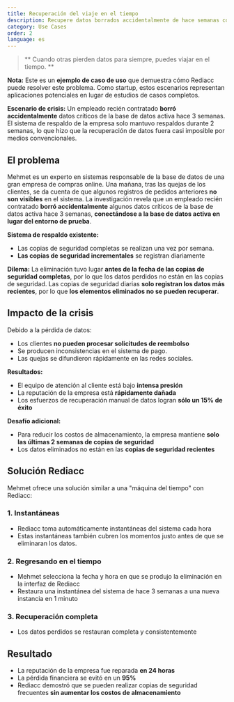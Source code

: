 ```yaml
---
title: Recuperación del viaje en el tiempo
description: Recupere datos borrados accidentalmente de hace semanas con viajes en el tiempo basados ​​en instantáneas.
category: Use Cases
order: 2
language: es
---
```


> ** Cuando otras pierden datos para siempre, puedes viajar en el tiempo. **

**Nota:** Este es un **ejemplo de caso de uso** que demuestra cómo Rediacc puede resolver este problema. Como startup, estos escenarios representan aplicaciones potenciales en lugar de estudios de casos completos.

**Escenario de crisis:** Un empleado recién contratado **borró accidentalmente** datos críticos de la base de datos activa hace 3 semanas. El sistema de respaldo de la empresa solo mantuvo respaldos durante 2 semanas, lo que hizo que la recuperación de datos fuera casi imposible por medios convencionales.

## El problema

Mehmet es un experto en sistemas responsable de la base de datos de una gran empresa de compras online. Una mañana, tras las quejas de los clientes, se da cuenta de que algunos registros de pedidos anteriores **no son visibles** en el sistema. La investigación revela que un empleado recién contratado **borró accidentalmente** algunos datos críticos de la base de datos activa hace 3 semanas, **conectándose a la base de datos activa en lugar del entorno de prueba**.

**Sistema de respaldo existente:** 
* Las copias de seguridad completas se realizan una vez por semana. 
* **Las copias de seguridad incrementales** se registran diariamente

**Dilema:** La eliminación tuvo lugar **antes de la fecha de las copias de seguridad completas**, por lo que los datos perdidos no están en las copias de seguridad. Las copias de seguridad diarias **solo registran los datos más recientes**, por lo que **los elementos eliminados no se pueden recuperar**.

## Impacto de la crisis

Debido a la pérdida de datos: 
* Los clientes **no pueden procesar solicitudes de reembolso** 
* Se producen inconsistencias en el sistema de pago. 
* Las quejas se difundieron rápidamente en las redes sociales.

**Resultados:** 
* El equipo de atención al cliente está bajo **intensa presión** 
* La reputación de la empresa está **rápidamente dañada** 
* Los esfuerzos de recuperación manual de datos logran **sólo un 15% de éxito**

**Desafío adicional:** 
* Para reducir los costos de almacenamiento, la empresa mantiene **solo las últimas 2 semanas de copias de seguridad** 
* Los datos eliminados no están en las **copias de seguridad recientes**

## Solución Rediacc

Mehmet ofrece una solución similar a una "máquina del tiempo" con Rediacc:

### 1. **Instantáneas** 
* Rediacc toma automáticamente instantáneas del sistema cada hora 
* Estas instantáneas también cubren los momentos justo antes de que se eliminaran los datos.

### 2. **Regresando en el tiempo** 
* Mehmet selecciona la fecha y hora en que se produjo la eliminación en la interfaz de Rediacc 
* Restaura una instantánea del sistema de hace 3 semanas a una nueva instancia en 1 minuto

### 3. **Recuperación completa** 
* Los datos perdidos se restauran completa y consistentemente

## Resultado

* La reputación de la empresa fue reparada **en 24 horas** 
* La pérdida financiera se evitó en un **95%** 
* Rediacc demostró que se pueden realizar copias de seguridad frecuentes **sin aumentar los costos de almacenamiento**